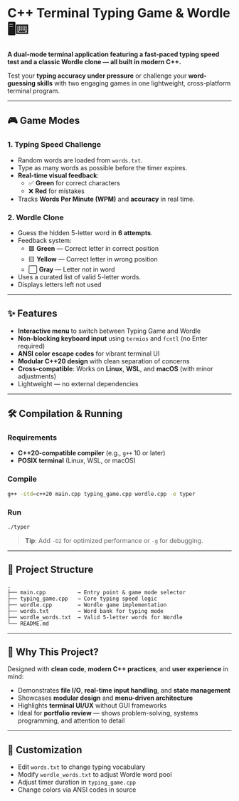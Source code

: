 # C++ Terminal Typing Game & Wordle 🖥️⌨️  
**A dual-mode terminal application featuring a fast-paced typing speed test and a classic Wordle clone — all built in modern C++.**

Test your **typing accuracy under pressure** or challenge your **word-guessing skills** with two engaging games in one lightweight, cross-platform terminal program.

---

## 🎮 Game Modes

### 1. **Typing Speed Challenge**
- Random words are loaded from `words.txt`.
- Type as many words as possible before the timer expires.
- **Real-time visual feedback**:
  - ✅ **Green** for correct characters
  - ❌ **Red** for mistakes
- Tracks **Words Per Minute (WPM)** and **accuracy** in real time.

### 2. **Wordle Clone**
- Guess the hidden 5-letter word in **6 attempts**.
- Feedback system:
  - 🟩 **Green** — Correct letter in correct position  
  - 🟨 **Yellow** — Correct letter in wrong position  
  - ⬜ **Gray** — Letter not in word
- Uses a curated list of valid 5-letter words.
- Displays letters left not used

---

## ✨ Features

- **Interactive menu** to switch between Typing Game and Wordle
- **Non-blocking keyboard input** using `termios` and `fcntl` (no Enter required)
- **ANSI color escape codes** for vibrant terminal UI
- **Modular C++20 design** with clean separation of concerns
- **Cross-compatible**: Works on **Linux**, **WSL**, and **macOS** (with minor adjustments)
- Lightweight — no external dependencies

---

## 🛠️ Compilation & Running

### Requirements
- **C++20-compatible compiler** (e.g., `g++` 10 or later)
- **POSIX terminal** (Linux, WSL, or macOS)

### Compile
```bash
g++ -std=c++20 main.cpp typing_game.cpp wordle.cpp -o typer
```

### Run
```bash
./typer
```

> **Tip**: Add `-O2` for optimized performance or `-g` for debugging.

---

## 📁 Project Structure
```
.
├── main.cpp          → Entry point & game mode selector
├── typing_game.cpp   → Core typing speed logic
├── wordle.cpp        → Wordle game implementation
├── words.txt         → Word bank for typing mode
├── wordle_words.txt  → Valid 5-letter words for Wordle
└── README.md
```

---

## 🚀 Why This Project?

Designed with **clean code**, **modern C++ practices**, and **user experience** in mind:
- Demonstrates **file I/O**, **real-time input handling**, and **state management**
- Showcases **modular design** and **menu-driven architecture**
- Highlights **terminal UI/UX** without GUI frameworks
- Ideal for **portfolio review** — shows problem-solving, systems programming, and attention to detail

---

## 🔧 Customization

- Edit `words.txt` to change typing vocabulary
- Modify `wordle_words.txt` to adjust Wordle word pool
- Adjust timer duration in `typing_game.cpp`
- Change colors via ANSI codes in source
